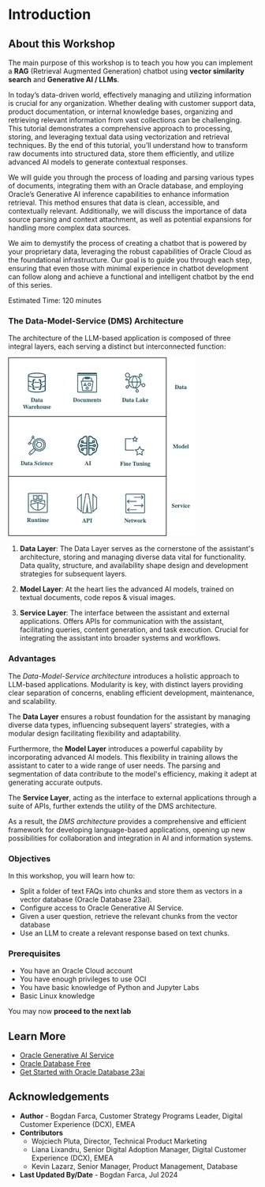 # Introduction

## About this Workshop

The main purpose of this workshop is to teach you how you can implement a **RAG** (Retrieval Augmented Generation) chatbot using **vector similarity search** and **Generative AI / LLMs**. 

In today’s data-driven world, effectively managing and utilizing information is crucial for any organization. Whether dealing with customer support data, product documentation, or internal knowledge bases, organizing and retrieving relevant information from vast collections can be challenging. This tutorial demonstrates a comprehensive approach to processing, storing, and leveraging textual data using vectorization and retrieval techniques. By the end of this tutorial, you’ll understand how to transform raw documents into structured data, store them efficiently, and utilize advanced AI models to generate contextual responses.

We will guide you through the process of loading and parsing various types of documents, integrating them with an Oracle database, and employing Oracle’s Generative AI inference capabilities to enhance information retrieval. This method ensures that data is clean, accessible, and contextually relevant. Additionally, we will discuss the importance of data source parsing and context attachment, as well as potential expansions for handling more complex data sources.


We aim to demystify the process of creating a chatbot that is powered by your proprietary data, leveraging the robust capabilities of Oracle Cloud as the foundational infrastructure. Our goal is to guide you through each step, ensuring that even those with minimal experience in chatbot development can follow along and achieve a functional and intelligent chatbot by the end of this series.

Estimated Time: 120 minutes

### The Data-Model-Service (DMS) Architecture

The architecture of the LLM-based application is composed of three integral layers, each serving a distinct but interconnected function:

![Logical Architecture](images/image1.webp)

1. **Data Layer**: The Data Layer serves as the cornerstone of the assistant's architecture, storing and managing diverse data vital for functionality. Data quality, structure, and availability shape design and development strategies for subsequent layers.
	
1. **Model Layer**: At the heart lies the advanced AI models, trained on textual documents, code repos & visual images.

1. **Service Layer**: The interface between the assistant and external applications. Offers APIs for communication with the assistant, facilitating queries, content generation, and task execution. Crucial for integrating the assistant into broader systems and workflows.

### Advantages
The *Data-Model-Service architecture* introduces a holistic approach to LLM-based applications. Modularity is key, with distinct layers providing clear separation of concerns, enabling efficient development, maintenance, and scalability.

The **Data Layer** ensures a robust foundation for the assistant by managing diverse data types, influencing subsequent layers' strategies, with a modular design facilitating flexibility and adaptability.

Furthermore, the **Model Layer** introduces a powerful capability by incorporating advanced AI models. This flexibility in training allows the assistant to cater to a wide range of user needs. The parsing and segmentation of data contribute to the model's efficiency, making it adept at generating accurate outputs.

The **Service Layer**, acting as the interface to external applications through a suite of APIs, further extends the utility of the DMS architecture.

As a result, the *DMS architecture* provides a comprehensive and efficient framework for developing language-based applications, opening up new possibilities for collaboration and integration in AI and information systems.

### Objectives

In this workshop, you will learn how to:

* Split a folder of text FAQs into chunks and store them as vectors in a vector database (Oracle Database  23ai).
* Configure access to Oracle Generative AI Service.
* Given a user question, retrieve the relevant chunks from the vector database
* Use an LLM to create a relevant response based on text chunks.

### Prerequisites

* You have an Oracle Cloud account
* You have enough privileges to use OCI
* You have basic knowledge of Python and Jupyter Labs
* Basic Linux knowledge

You may now **proceed to the next lab**

## Learn More
* [Oracle Generative AI Service](https://www.oracle.com/artificial-intelligence/generative-ai/generative-ai-service/)
* [Oracle Database Free](https://www.oracle.com/database/free/)
* [Get Started with Oracle Database 23ai](https://www.oracle.com/ro/database/free/get-started/)

## Acknowledgements
* **Author** - Bogdan Farca, Customer Strategy Programs Leader, Digital Customer Experience (DCX), EMEA
* **Contributors** 
   - Wojciech Pluta, Director, Technical Product Marketing
   - Liana Lixandru, Senior Digital Adoption Manager, Digital Customer Experience (DCX), EMEA
   - Kevin Lazarz, Senior Manager, Product Management, Database
* **Last Updated By/Date** -  Bogdan Farca, Jul 2024

